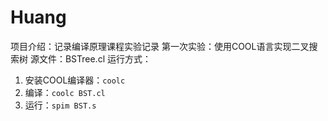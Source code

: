 # Huang
项目介绍：记录编译原理课程实验记录
第一次实验：使用COOL语言实现二叉搜索树
源文件：BSTree.cl
运行方式：
1. 安装COOL编译器：`coolc`
2. 编译：`coolc BST.cl`
3. 运行：`spim BST.s`